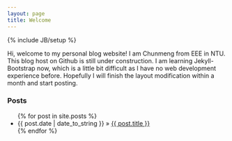 ```yaml
---
layout: page
title: Welcome
---
```

{% include JB/setup %}

Hi, welcome to my personal blog website! I am Chunmeng from EEE in NTU. This blog host on Github is still under construction. I am learning Jekyll-Bootstrap now, which is a little bit difficult as I have no web development experience before. Hopefully I will finish the layout modification within a month and start posting.

### Posts

<ul class="posts">
  {% for post in site.posts %}
    <li><span>{{ post.date | date_to_string }}</span> &raquo; <a href="{{ BASE_PATH }}{{ post.url }}">{{ post.title }}</a></li>
  {% endfor %}
</ul>


